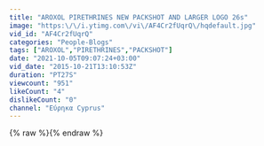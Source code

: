 ```yaml
---
title: "AROXOL PIRETHRINES NEW PACKSHOT AND LARGER LOGO 26s"
image: "https:\/\/i.ytimg.com\/vi\/AF4Cr2fUqrQ\/hqdefault.jpg"
vid_id: "AF4Cr2fUqrQ"
categories: "People-Blogs"
tags: ["AROXOL","PIRETHRINES","PACKSHOT"]
date: "2021-10-05T09:07:24+03:00"
vid_date: "2015-10-21T13:10:53Z"
duration: "PT27S"
viewcount: "951"
likeCount: "4"
dislikeCount: "0"
channel: "Εύρηκα Cyprus"
---
```

{% raw %}{% endraw %}
